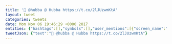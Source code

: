 ```yaml
---
title: '🎲 @hubba @ Hubba https://t.co/2lJUzwmKtA'
layout: tweet
categories: tweets
date: Mon Nov 06 19:46:29 +0000 2017
entities: {"hashtags":[],"symbols":[],"user_mentions":[{"screen_name":"hubba","name":"Hubba","id":14608479,"id_str":"14608479","indices":[2,8]}],"urls":[{"url":"https://t.co/2lJUzwmKtA","expanded_url":"https://www.instagram.com/p/BbKoEJYAigh/","display_url":"instagram.com/p/BbKoEJYAigh/","indices":[17,40]}]}
tweetJson: {"text":"🎲 @hubba @ Hubba https://t.co/2lJUzwmKtA"}
---
```

